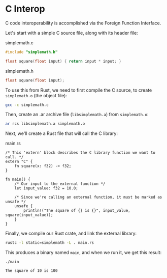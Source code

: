# C Interop

C code interoperability is accomplished via the Foreign Function Interface.

Let's start with a simple C source file, along with its header file:

simplemath.c
```c
#include "simplemath.h"

float square(float input) { return input * input; }
```

simplemath.h
```c
float square(float input);
```

To use this from Rust, we need to first compile the C source, to create `simplemath.o` (the object file):

```bash
gcc -c simplemath.c
```

Then, create an .ar archive file (`libsimplemath.a`) from `simplemath.o`:

```bash
ar rcs libsimplemath.a simplemath.o
```

Next, we'll create a Rust file that will call the C library:

main.rs
```rust,noplayground
/* This 'extern' block describes the C library function we want to call. */
extern "C" {
    fn square(x: f32) -> f32;
}

fn main() {
	/* Our input to the external function */
    let input_value: f32 = 10.0;

	/* Since we're calling an external function, it must be marked as unsafe */
    unsafe {
        println!("The square of {} is {}", input_value, square(input_value));
    }
}
```

Finally, we compile our Rust crate, and link the external library:

```bash
rustc -l static=simplemath -L . main.rs
```

This produces a binary named `main`, and when we run it, we get this result:

```
./main

The square of 10 is 100
```
